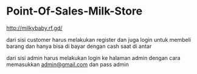﻿# Point-Of-Sales-Milk-Store
http://milkybaby.rf.gd/

dari sisi customer harus melakukan register dan juga login untuk membeli barang dan hanya bisa di bayar dengan cash saat di antar

dari sisi admin harus melakukan login ke halaman admin dengan cara memasukkan admin@gmail.com dan pass admin
